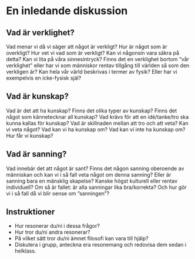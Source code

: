 # En inledande diskussion
## Vad är verklighet?
Vad menar vi då vi säger att något är verkligt? Hur är något som är overkligt? Hur vet vi vad som är verkligt? Kan vi någonsin vara säkra på detta? Kan vi lita på våra sinnesintryck? Finns det en verklighet bortom ”vår verklighet” eller har vi som människor rentav tillgång till världen så som den verkligen är? Kan hela vår värld beskrivas i termer av fysik? Eller har vi exempelvis en icke-fysisk själ?

## Vad är kunskap?
Vad är det att ha kunskap? Finns det olika typer av kunskap? Finns det något som kännetecknar all kunskap? Vad krävs för att en idé/tanke/tro ska kunna kallas för kunskap? Vad är skillnaden mellan att tro och att veta? Kan vi veta något? Vad kan vi ha kunskap om? Vad kan vi inte ha kunskap om? Hur får vi kunskap?

## Vad är sanning?
Vad innebär det att något är sant? Finns det någon sanning oberoende av människan och
kan vi i så fall veta något om denna sanning? Eller är sanning bara en mänsklig skapelse? Kanske högst kulturell eller rentav individuell? Om så är fallet: är alla sanningar lika bra/korrekta? Och hur gör vi i så fall då vi blir oense om ”sanningen”?

## Instruktioner
- Hur resonerar du/ni i dessa frågor?
- Hur tror du/ni andra resonerar?
- På vilket sätt tror du/ni ämnet filosofi kan vara till hjälp?
- Diskutera i grupp, anteckna era resonemang och redovisa dem sedan i helklass.